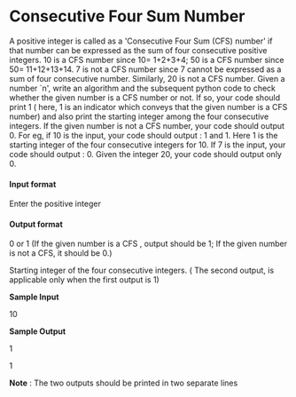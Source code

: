 # Consecutive Four Sum Number

A positive integer is called as a 'Consecutive Four Sum (CFS) number' if that number can
be expressed as the sum of four consecutive positive integers. 10 is a CFS number since
10= 1+2+3+4; 50 is a CFS number since 50= 11+12+13+14. 7 is not a CFS number since 7
cannot be expressed as a sum of four consecutive number. Similarly, 20 is not a CFS
number. Given a number `n', write an algorithm and the subsequent python code to
check whether the given number is a CFS number or not. If so, your code should print 1 (
here, 1 is an indicator which conveys that the given number is a CFS number) and also
print the starting integer among the four consecutive integers. If the given number is not
a CFS number, your code should output 0. For eg, if 10 is the input, your code should
output : 1 and 1. Here 1 is the starting integer of the four consecutive integers for 10. If 7
is the input, your code should output : 0. Given the integer 20, your code should output
only 0.

#### Input format

Enter the positive integer

#### Output format

0 or 1 (If the given number is a CFS , output should be 1; If the given number is not a
CFS, it should be 0.)

Starting integer of the four consecutive integers. ( The second output, is applicable only
when the first output is 1)

**Sample Input**

10

**Sample Output**

1

1

**Note** : The two outputs should be printed in two separate lines
